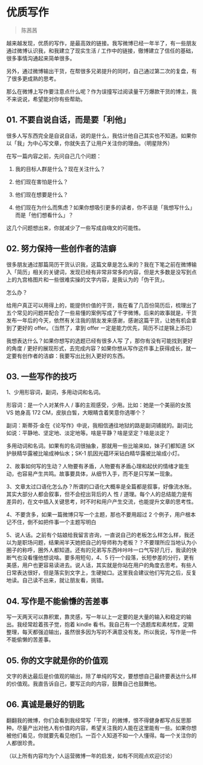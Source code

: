 # 优质写作
> 陈茜茜

越来越发现，优质的写作，是最高效的链接。我写微博已经一年半了，有一些朋友通过微博认识我，和我建立了现实生活 / 工作中的链接，徹博建立了信任的基础，很多事情沟通起来简单很多。

另外，通过微博输出干货，在帮很多兄弟提升的同时，自己通过第二次的复盘，有了很多更成熟的思考。

那么在微博上写作要注意点什么呢？作为误撞写过阅读量干万爆款干货的博主，我不来说说，希望能对你有些帮助。

## 01. 不要自说自话，而是要「利他」

很多人写东西完全是自说自话，说的是什么，我估计他自己其实也不知道。如果你以「我」为中心写文章，你就失去了让用户关注你的理由。（明星除外）

在写一篇内容之前，先问自己几个问题：

1. 我的目标人群是什么？现在关注什么？

2. 他们现在害怕是什么？

3. 他们现在想要是什么？

4. 他们现在为什么而焦虑？如果你想吸引更多的读者，你不该是「我想写什么」而是「他们想看什么」？

这几个问题想出来，你就减少了一些写成自嗨文的可能性。

## 02. 努力保持一些创作者的洁癖

很多朋友通过那篇简历干货认识我，这篇文章是怎么来的？我在下笔之前在微博输入「简历」相关的关键词，发现已经有非常非常多的内容，但是大多数是没写到点上的九宫格图片和一些很难实操的文字内容，是我认为的「伪干货」。

怎么办？

给用户真正可以用得上的，能提供价值的干货，我在看了几百份简历后，梳理出了五个常见的问题并配合了一些易懂的案例写成了千字微博。后来的故事就是，干货发布一年后的今天，依然有关注我的朋友发来感谢，感谢这篇干货，让她有机会拿到了更好的 offer。（当然了，拿到 offer ー定是能力优先，简历不过是锦上添花）

我想表达什么？如果你想写的选题已经有很多人写 了，那你有没有可能找到更好的角度 / 更好的展现形式，去完成内容？如果你想从写作这件事上获得成长，就一定要有创作者的洁癖：我要写出比别入更好的东西。

## 03. 一些写作的技巧

1、少用形容词，副词，多用动词和名词。

形容词：是一个人对某件人 / 事的主观感受，少用。比如：她是一个美丽的女孩 VS 她身高 172 CM，皮肤白皙，大眼睛含着笑意你选哪个？

副词：斯蒂芬·金在《论写作》中说，我相信通往地狱的路是副词铺就的。副词比如说：平静地、坚定地、淡定地等。啥是平静？啥是坚定？啥是淡定？

多用动词和名词。如果有的名词很抽象，那就用一些比喻来如，妹子们都知道 SK 护肤精华露被比喻成神仙水；SK-1 肌因光蕴环采钻白精华露被比喻成小灯。

2、故事如何写的生动？人物要有矛盾，人物要有矛盾心理和起伏的情绪才能生动，也容易产生共鸣。故事要具体，从细节入手，而不是只写某一现象。

3、文章太过口语化怎么办？所谓的口语化大概率是全篇都是叙事，好像流水账。其实大部分人都会叙事，但不会挖出背后的人 性 / 道理。每个人的总结能力是有差异的，在文中插入关键思考，时不时和用户产生交流，也能提升文章的思考性。

4、不要贪多，如果一篇微博只写一个主题，那也不要用超过 2 个例子，用户根本记不住，倒不如把件事一个主题写明白

5、说人话。之前有个姑娘给我留言咨询，一直说自己的老板怎么样怎么样，我还以为是职场问题，结果闹半天她把自己的导师称为老板？？不要理所应当地认为小圈子的称呼，圈外人都知道。还有的兄弟写东西咔咔咔一ロ气写好几行，我读的快断气也没看懂他想说啥。要多用短句，4、5 行一个段落，长短参差的分行，更有美感，用户也更容易读进去。说人话，其实就是你站在用户的角度去思考。有些人日常表达很好，但是落实到文字上，生硬拗口。这里我会建议他们写完之后，反复地读。自己读不出来，就让朋友看，挑错。

## 04. 写作是不能偷慊的苦差事

写一天两天可以靠积累，靠灵感，写一年以上一定要的是大量的输入和稳定的输出。我经常趁着孩子觉，抱着 kindle 看书。我自己有一个选题库和素材库，定期整理，每天都强迫输出，虽然很多因为写的不满意没有发。所以我说，写作是一件不能偷懒的苦差事。

## 05. 你的文字就是你的价值观

文字的表达最后是价值观的输出，除了单纯的写文，要想想自己最终要表达什么样的价值观。我直告诉自己，要写正向的内容，鼓舞自己也鼓舞他。

## 06. 真诚是最好的钥匙

翻翻我的微博，你们会看到我经常写「干货」的微博，恨不得健身都写点反思那种。尽量产出对他人有价值的内容，希望关注我的人能在这里能有一些。如果你想被他们看见，你就要先看见他们。一百个人知道不如一个人懂得。每一个关注你的人都很珍贵。

（以上所有内容均为个人运营微博一年的启发，如有不同观点欢迎讨论）

